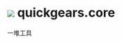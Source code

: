 [![](https://api.travis-ci.org/QunarOPS/qg.core.png?branch=master)](https://travis-ci.org/QunarOPS/qg.core)
quickgears.core
===============

一堆工具
